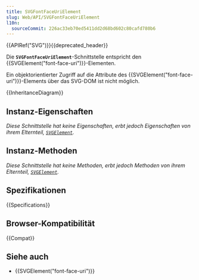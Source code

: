 ```yaml
---
title: SVGFontFaceUriElement
slug: Web/API/SVGFontFaceUriElement
l10n:
  sourceCommit: 226ac33eb70ed5411dd2d68bd602c80cafd780b6
---
```


{{APIRef("SVG")}}{{deprecated_header}}

Die **`SVGFontFaceUriElement`**-Schnittstelle entspricht den {{SVGElement("font-face-uri")}}-Elementen.

Ein objektorientierter Zugriff auf die Attribute des {{SVGElement("font-face-uri")}}-Elements über das SVG-DOM ist nicht möglich.

{{InheritanceDiagram}}

## Instanz-Eigenschaften

_Diese Schnittstelle hat keine Eigenschaften, erbt jedoch Eigenschaften von ihrem Elternteil, [`SVGElement`](/de/docs/Web/API/SVGElement)._

## Instanz-Methoden

_Diese Schnittstelle hat keine Methoden, erbt jedoch Methoden von ihrem Elternteil, [`SVGElement`](/de/docs/Web/API/SVGElement)._

## Spezifikationen

{{Specifications}}

## Browser-Kompatibilität

{{Compat}}

## Siehe auch

- {{SVGElement("font-face-uri")}}
